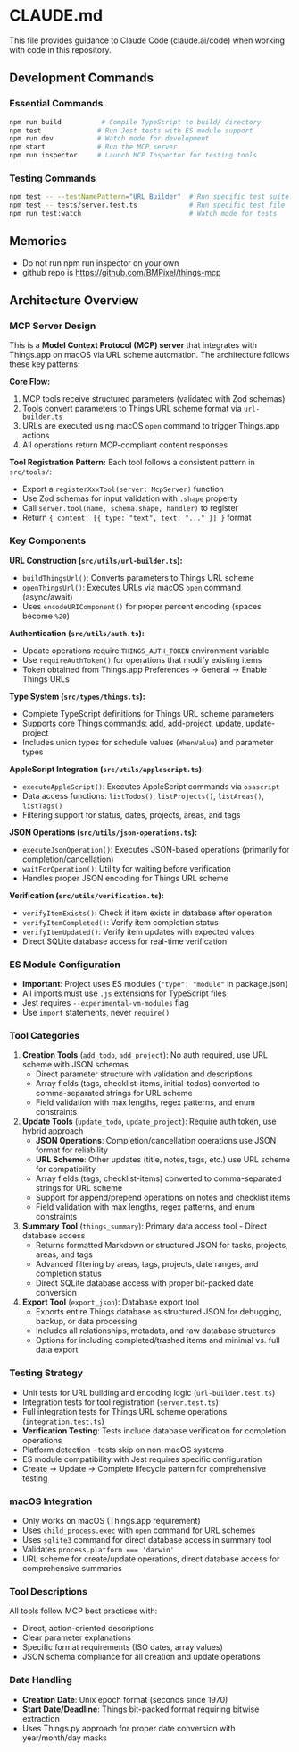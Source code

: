 # CLAUDE.md

This file provides guidance to Claude Code (claude.ai/code) when working with code in this repository.

## Development Commands

### Essential Commands
```bash
npm run build          # Compile TypeScript to build/ directory
npm test              # Run Jest tests with ES module support
npm run dev           # Watch mode for development
npm start             # Run the MCP server
npm run inspector     # Launch MCP Inspector for testing tools
```

### Testing Commands
```bash
npm test -- --testNamePattern="URL Builder"  # Run specific test suite
npm test -- tests/server.test.ts             # Run specific test file
npm run test:watch                           # Watch mode for tests
```

## Memories

- Do not run npm run inspector on your own
- github repo is https://github.com/BMPixel/things-mcp

## Architecture Overview

### MCP Server Design
This is a **Model Context Protocol (MCP) server** that integrates with Things.app on macOS via URL scheme automation. The architecture follows these key patterns:

**Core Flow:**
1. MCP tools receive structured parameters (validated with Zod schemas)
2. Tools convert parameters to Things URL scheme format via `url-builder.ts`
3. URLs are executed using macOS `open` command to trigger Things.app actions
4. All operations return MCP-compliant content responses

**Tool Registration Pattern:**
Each tool follows a consistent pattern in `src/tools/`:
- Export a `registerXxxTool(server: McpServer)` function
- Use Zod schemas for input validation with `.shape` property
- Call `server.tool(name, schema.shape, handler)` to register
- Return `{ content: [{ type: "text", text: "..." }] }` format

### Key Components

**URL Construction (`src/utils/url-builder.ts`):**
- `buildThingsUrl()`: Converts parameters to Things URL scheme
- `openThingsUrl()`: Executes URLs via macOS `open` command (async/await)
- Uses `encodeURIComponent()` for proper percent encoding (spaces become `%20`)

**Authentication (`src/utils/auth.ts`):**
- Update operations require `THINGS_AUTH_TOKEN` environment variable
- Use `requireAuthToken()` for operations that modify existing items
- Token obtained from Things.app Preferences → General → Enable Things URLs

**Type System (`src/types/things.ts`):**
- Complete TypeScript definitions for Things URL scheme parameters
- Supports core Things commands: add, add-project, update, update-project
- Includes union types for schedule values (`WhenValue`) and parameter types

**AppleScript Integration (`src/utils/applescript.ts`):**
- `executeAppleScript()`: Executes AppleScript commands via `osascript`
- Data access functions: `listTodos()`, `listProjects()`, `listAreas()`, `listTags()`
- Filtering support for status, dates, projects, areas, and tags

**JSON Operations (`src/utils/json-operations.ts`):**
- `executeJsonOperation()`: Executes JSON-based operations (primarily for completion/cancellation)
- `waitForOperation()`: Utility for waiting before verification
- Handles proper JSON encoding for Things URL scheme

**Verification (`src/utils/verification.ts`):**
- `verifyItemExists()`: Check if item exists in database after operation
- `verifyItemCompleted()`: Verify item completion status
- `verifyItemUpdated()`: Verify item updates with expected values
- Direct SQLite database access for real-time verification

### ES Module Configuration
- **Important**: Project uses ES modules (`"type": "module"` in package.json)
- All imports must use `.js` extensions for TypeScript files
- Jest requires `--experimental-vm-modules` flag
- Use `import` statements, never `require()`

### Tool Categories
1. **Creation Tools** (`add_todo`, `add_project`): No auth required, use URL scheme with JSON schemas
   - Direct parameter structure with validation and descriptions
   - Array fields (tags, checklist-items, initial-todos) converted to comma-separated strings for URL scheme
   - Field validation with max lengths, regex patterns, and enum constraints
2. **Update Tools** (`update_todo`, `update_project`): Require auth token, use hybrid approach
   - **JSON Operations**: Completion/cancellation operations use JSON format for reliability
   - **URL Scheme**: Other updates (title, notes, tags, etc.) use URL scheme for compatibility
   - Array fields (tags, checklist-items) converted to comma-separated strings for URL scheme
   - Support for append/prepend operations on notes and checklist items
   - Field validation with max lengths, regex patterns, and enum constraints
3. **Summary Tool** (`things_summary`): Primary data access tool - Direct database access
   - Returns formatted Markdown or structured JSON for tasks, projects, areas, and tags
   - Advanced filtering by areas, tags, projects, date ranges, and completion status
   - Direct SQLite database access with proper bit-packed date conversion
4. **Export Tool** (`export_json`): Database export tool
   - Exports entire Things database as structured JSON for debugging, backup, or data processing
   - Includes all relationships, metadata, and raw database structures
   - Options for including completed/trashed items and minimal vs. full data export

### Testing Strategy
- Unit tests for URL building and encoding logic (`url-builder.test.ts`)
- Integration tests for tool registration (`server.test.ts`)
- Full integration tests for Things URL scheme operations (`integration.test.ts`)
- **Verification Testing**: Tests include database verification for completion operations
- Platform detection - tests skip on non-macOS systems
- ES module compatibility with Jest requires specific configuration
- Create → Update → Complete lifecycle pattern for comprehensive testing

### macOS Integration
- Only works on macOS (Things.app requirement)
- Uses `child_process.exec` with `open` command for URL schemes
- Uses `sqlite3` command for direct database access in summary tool
- Validates `process.platform === 'darwin'`
- URL scheme for create/update operations, direct database access for comprehensive summaries

### Tool Descriptions
All tools follow MCP best practices with:
- Direct, action-oriented descriptions
- Clear parameter explanations
- Specific format requirements (ISO dates, array values)
- JSON schema compliance for all creation and update operations

### Date Handling
- **Creation Date**: Unix epoch format (seconds since 1970)
- **Start Date/Deadline**: Things bit-packed format requiring bitwise extraction
- Uses Things.py approach for proper date conversion with year/month/day masks
```